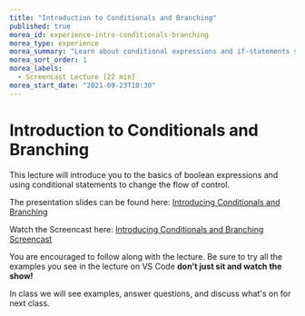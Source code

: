 ```yaml
--- 
title: "Introduction to Conditionals and Branching" 
published: true 
morea_id: experience-intro-conditionals-branching
morea_type: experience 
morea_summary: "Learn about conditional expressions and if-statements screencast"
morea_sort_order: 1 
morea_labels:
  - Screencast Lecture [22 min]
morea_start_date: "2021-09-23T10:30"
---
```

# Introduction to Conditionals and Branching
This lecture will introduce you to the basics of boolean expressions and using conditional statements to change the flow of control.

The presentation slides can be found here:
[Introducing Conditionals and Branching](ITM352_flow_control_I.pptx)

Watch the Screencast here:
[Introducing Conditionals and Branching Screencast](https://youtu.be/_xtibCOgi58)

You are encouraged to follow along with the lecture. Be sure to try all the examples you see in the lecture on VS Code **don't just sit and watch the show!**

In class we will see examples, answer questions, and discuss what's on for next class. 